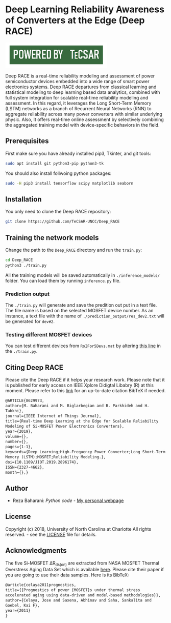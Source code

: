 # Deep Learning Reliability Awareness of Converters at the Edge (Deep RACE)
![POWERED BY TeCSAR](https://raw.githubusercontent.com/TeCSAR-UNCC/Deep_RACE/master/logo/tecsarPowerBy.png)

Deep RACE is a real-time reliability modeling and assessment of power semiconductor devices embedded into a wide range of smart power electronics systems. Deep RACE departures from classical learning and statistical modeling to deep learning based data analytics, combined with full system integration for scalable real-time reliability modeling and assessment. In this regard, it leverages the Long Short-Term Memory (LSTM) networks as a branch of Recurrent Neural Networks (RNN) to aggregate reliability across many power converters with similar underlying physic. Also, It offers real-time online assessment by selectively combining the aggregated training model with device-specific behaviors in the field.
## Prerequisites
First make sure you have already installed pip3, Tkinter, and git tools:
``` bash
sudo apt install git python3-pip python3-tk
```
You should also install follwoing python packages:
```bash
sudo -H pip3 install tensorflow scipy matplotlib seaborn
```
## Installation
You only need to clone the Deep RACE repository:
```bash
git clone https://github.com/TeCSAR-UNCC/Deep_RACE
```
## Training the network models
Change the path to the `Deep_RACE` directory and run the `train.py`:
```bash
cd Deep_RACE
python3 ./train.py
```

All the training models will be saved automatically in `./inference_models/` folder. You can load them by running `inference.py` file.

### Prediction output
The `./train.py` will generate and save the predition out put in a text file. The file name is based on the selected MOSFET device number. As an instance, a text file with the name of `./prediction_output/res_dev2.txt` will be generated for `dev#2`.

### Testing different MOSFET devices
You can test different devices from `RoIFor5Devs.mat` by altering [this line](https://github.com/TeCSAR-UNCC/Deep_RACE/blob/68688f2b89a651f0985364c74c2ae949a696338b/train.py#L69) in the `./train.py`.


## Citing Deep RACE
Please cite the Deep RACE if it helps your research work. Please note that it is published for early access on IEEE Xplore Didigtal Libabry (R) at this moment. Please refer to this [link](https://ieeexplore.ieee.org/document/8629973) for an up-to-date citation BibTeX if needed.
```
@ARTICLE{8629973, 
author={M. Baharani and M. Biglarbegian and B. Parkhideh and H. Tabkhi}, 
journal={IEEE Internet of Things Journal}, 
title={Real-time Deep Learning at the Edge for Scalable Reliability Modeling of Si-MOSFET Power Electronics Converters}, 
year={2019}, 
volume={}, 
number={}, 
pages={1-1}, 
keywords={Deep Learning;High-Frequency Power Converter;Long Short-Term Memory (LSTM);MOSFET;Reliability Modeling.}, 
doi={10.1109/JIOT.2019.2896174}, 
ISSN={2327-4662}, 
month={},}
```

## Author
* Reza Baharani:  *Python code* - [My personal webpage](https://rbaharani.com/)
## License
Copyright (c) 2018, University of North Carolina at Charlotte All rights reserved. - see the [LICENSE](https://raw.githubusercontent.com/TeCSAR-UNCC/Deep_RACE/master/LICENSE) file for details.
## Acknowledgments

The five Si-MOSFET ΔR<sub>ds(on)</sub> are extracted from NASA MOSFET Thermal Overstress Aging Data Set which is available [here](https://ti.arc.nasa.gov/tech/dash/groups/pcoe/prognostic-data-repository/). Please cite their paper if you are going to use their data samples. Here is its BibTeX:
```
@article{celaya2011prognostics,
title={{Prognostics of power {MOSFET}s under thermal stress accelerated aging using data-driven and model-based methodologies}},
author={Celaya, Jose and Saxena, Abhinav and Saha, Sankalita and Goebel, Kai F},
year={2011}
}
```
